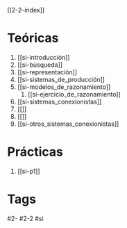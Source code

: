  [[2-2-index]]
# Teóricas
1. [[si-introducción]]
2. [[si-búsqueda]]
3. [[si-representación]]
4. [[si-sistemas_de_producción]]
5. [[si-modelos_de_razonamiento]]
	1. [[si-ejercicio_de_razonamiento]]
6. [[si-sistemas_conexionistas]]
7. [[]]
8. [[]]
9. [[si-otros_sistemas_conexionistas]]
# Prácticas
1. [[si-p1]]
# Tags
#2- 
#2-2 
#si